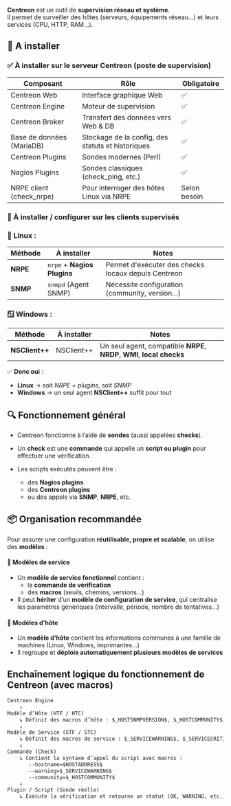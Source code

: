
**Centreon** est un outil de **supervision réseau et système**.  
Il permet de surveiller des hôtes (serveurs, équipements réseau...) et leurs services (CPU, HTTP, RAM...).
## 🧠 A installer

### ✅ À installer sur le **serveur Centreon** (poste de supervision)

|Composant|Rôle|Obligatoire|
|---|---|---|
|Centreon Web|Interface graphique Web|✅|
|Centreon Engine|Moteur de supervision|✅|
|Centreon Broker|Transfert des données vers Web & DB|✅|
|Base de données (MariaDB)|Stockage de la config, des statuts et historiques|✅|
|Centreon Plugins|Sondes modernes (Perl)|✅|
|Nagios Plugins|Sondes classiques (check_ping, etc.)|✅|
|NRPE client (check_nrpe)|Pour interroger des hôtes Linux via NRPE|Selon besoin|

### 📍 À installer / configurer sur les **clients supervisés**

### 🐧 **Linux** :

|Méthode|À installer|Notes|
|---|---|---|
|**NRPE**|`nrpe` + **Nagios Plugins**|Permet d'exécuter des checks locaux depuis Centreon|
|**SNMP**|`snmpd` (Agent SNMP)|Nécessite configuration (community, version…)|
### 🪟 **Windows** :

|Méthode|À installer|Notes|
|---|---|---|
|**NSClient++**|NSClient++|Un seul agent, compatible **NRPE**, **NRDP**, **WMI**, **local checks**|

✅ **Donc oui** :
- **Linux** → soit _NRPE + plugins_, soit _SNMP_
- **Windows** → un seul agent **NSClient++** suffit pour tout

## 🔍 Fonctionnement général
- Centreon fonctionne à l’aide de **sondes** (aussi appelées **checks**).
- Un **check** est une **commande** qui appelle un **script ou plugin** pour effectuer une vérification.
    
- Les scripts exécutés peuvent être :
    - des **Nagios plugins**
    - des **Centreon plugins**
    - ou des appels via **SNMP**, **NRPE**, etc.

## 📦 Organisation recommandée

Pour assurer une configuration **réutilisable, propre et scalable**, on utilise des **modèles** :
#### 🎯 Modèles de service
- Un **modèle de service fonctionnel** contient :
    - la **commande de vérification**
    - des **macros** (seuils, chemins, versions...)
- Il peut **hériter** d’un **modèle de configuration de service**, qui centralise les paramètres génériques (intervalle, période, nombre de tentatives...)

#### 🧱 Modèles d’hôte
- Un **modèle d’hôte** contient les informations communes à une famille de machines (Linux, Windows, imprimantes…)
- Il regroupe et **déploie automatiquement plusieurs modèles de services**

## Enchaînement logique du fonctionnement de Centreon (avec macros)

```markdown
Centreon Engine
    ↓
Modèle d’Hôte (HTF / HTC)
    ↳ Définit des macros d’hôte : $_HOSTSNMPVERSION$, $_HOSTCOMMUNITY$, ...
    ↓
Modèle de Service (STF / STC)
    ↳ Définit des macros de service : $_SERVICEWARNING$, $_SERVICECRITICAL$, ...
    ↓
Commande (Check)
    ↳ Contient la syntaxe d’appel du script avec macros : 
       --hostname=$HOSTADDRESS$ 
       --warning=$_SERVICEWARNING$ 
       --community=$_HOSTCOMMUNITY$
    ↓
Plugin / Script (Sonde réelle)
    ↳ Exécute la vérification et retourne un statut (OK, WARNING, etc.)

```


